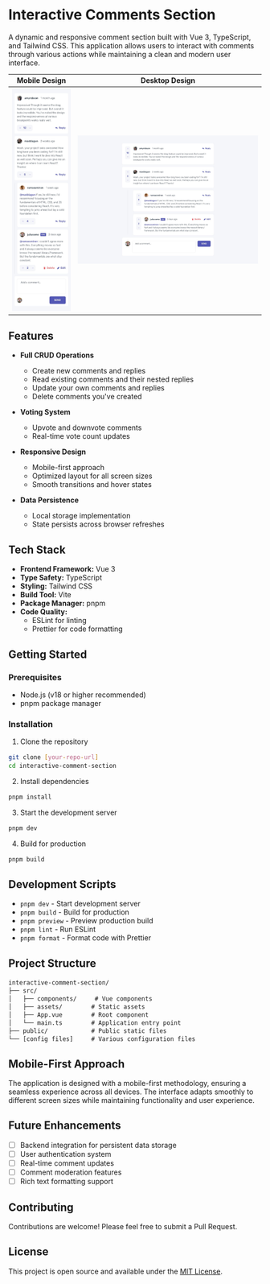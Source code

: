 # Interactive Comments Section

A dynamic and responsive comment section built with Vue 3, TypeScript, and Tailwind CSS. This application allows users to interact with comments through various actions while maintaining a clean and modern user interface.

| Mobile Design | Desktop Design |
|:-------------:|:-------------:|
| ![Mobile Design](./public/mobile-design.jpg) | ![Desktop Design](./public/desktop-design.jpg) |

## Features

- **Full CRUD Operations**

  - Create new comments and replies
  - Read existing comments and their nested replies
  - Update your own comments and replies
  - Delete comments you've created

- **Voting System**

  - Upvote and downvote comments
  - Real-time vote count updates

- **Responsive Design**

  - Mobile-first approach
  - Optimized layout for all screen sizes
  - Smooth transitions and hover states

- **Data Persistence**
  - Local storage implementation
  - State persists across browser refreshes

## Tech Stack

- **Frontend Framework:** Vue 3
- **Type Safety:** TypeScript
- **Styling:** Tailwind CSS
- **Build Tool:** Vite
- **Package Manager:** pnpm
- **Code Quality:**
  - ESLint for linting
  - Prettier for code formatting

## Getting Started

### Prerequisites

- Node.js (v18 or higher recommended)
- pnpm package manager

### Installation

1. Clone the repository

```bash
git clone [your-repo-url]
cd interactive-comment-section
```

2. Install dependencies

```bash
pnpm install
```

3. Start the development server

```bash
pnpm dev
```

4. Build for production

```bash
pnpm build
```

## Development Scripts

- `pnpm dev` - Start development server
- `pnpm build` - Build for production
- `pnpm preview` - Preview production build
- `pnpm lint` - Run ESLint
- `pnpm format` - Format code with Prettier

## Project Structure

```
interactive-comment-section/
├── src/
│   ├── components/     # Vue components
│   ├── assets/        # Static assets
│   ├── App.vue        # Root component
│   └── main.ts        # Application entry point
├── public/            # Public static files
└── [config files]     # Various configuration files
```

## Mobile-First Approach

The application is designed with a mobile-first methodology, ensuring a seamless experience across all devices. The interface adapts smoothly to different screen sizes while maintaining functionality and user experience.

## Future Enhancements

- [ ] Backend integration for persistent data storage
- [ ] User authentication system
- [ ] Real-time comment updates
- [ ] Comment moderation features
- [ ] Rich text formatting support

## Contributing

Contributions are welcome! Please feel free to submit a Pull Request.

## License

This project is open source and available under the [MIT License](LICENSE).
